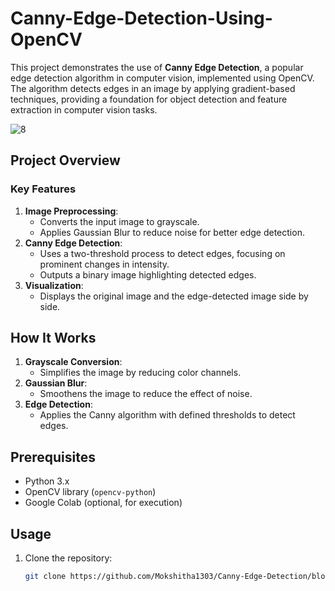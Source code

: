 # Canny-Edge-Detection-Using-OpenCV

This project demonstrates the use of **Canny Edge Detection**, a popular edge detection algorithm in computer vision, implemented using OpenCV. The algorithm detects edges in an image by applying gradient-based techniques, providing a foundation for object detection and feature extraction in computer vision tasks.

![8](https://github.com/user-attachments/assets/e2d7ab27-8102-412e-8455-3ae76b739fa0)


## Project Overview

### Key Features
1. **Image Preprocessing**:
   - Converts the input image to grayscale.
   - Applies Gaussian Blur to reduce noise for better edge detection.
2. **Canny Edge Detection**:
   - Uses a two-threshold process to detect edges, focusing on prominent changes in intensity.
   - Outputs a binary image highlighting detected edges.
3. **Visualization**:
   - Displays the original image and the edge-detected image side by side.

## How It Works
1. **Grayscale Conversion**:
   - Simplifies the image by reducing color channels.
2. **Gaussian Blur**:
   - Smoothens the image to reduce the effect of noise.
3. **Edge Detection**:
   - Applies the Canny algorithm with defined thresholds to detect edges.

## Prerequisites
- Python 3.x
- OpenCV library (`opencv-python`)
- Google Colab (optional, for execution)

## Usage
1. Clone the repository:
   ```bash
   git clone https://github.com/Mokshitha1303/Canny-Edge-Detection/blob/main/Canny_Edge_Detection.ipynb
